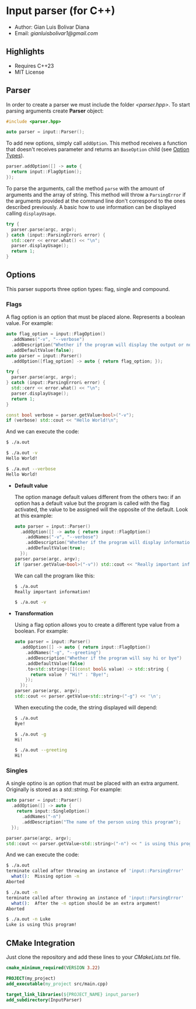 # Input parser (for C++)

- Author: Gian Luis Bolivar Diana
- Email: _gianluisbolivar1@gmail.com_

## Highlights
- Requires C++23
- MIT License

## Parser
In order to create a parser we must include the folder _<parser.hpp>_. To start parsing arguments create  __Parser__ object:

```cpp
#include <parser.hpp>

auto parser = input::Parser();
```

To add new options, simply call `addOption`. This method receives a function that doesn't receives parameter and returns an `BaseOption` child (see [Option Types](#options)).

```cpp
parser.addOption([] -> auto {
  return input::FlagOption();
});
```

To parse the arguments, call the method `parse` with the amount of arguments and the array of string. This method will throw a `ParsingError` if the arguments provided at the command line don't correspond to the ones described previously.
A basic how to use information can be displayed calling `displayUsage`.

```cpp
try {
  parser.parse(argc, argv);
} catch (input::ParsingError& error) {
  std::cerr << error.what() << "\n";
  parser.displayUsage();
  return 1;
}
```


## Options
This parser supports three option types: flag, single and compound.

### Flags
A flag option is an option that must be placed alone. Represents a boolean value.
For example:

```cpp
auto flag_option = input::FlagOption()
  .addNames("-v", "--verbose")
  .addDescription("Whether if the program will display the output or not")
  .addDefaultValue(false);
auto parser = input::Parser()
  .addOption([flag_option] -> auto { return flag_option; });

try {
  parser.parse(argc, argv);
} catch (input::ParsingError& error) {
  std::cerr << error.what() << "\n";
  parser.displayUsage();
  return 1;
}

const bool verbose = parser.getValue<bool>("-v");
if (verbose) std::cout << "Hello World!\n";
```

And we can execute the code:
```bash
$ ./a.out

$ ./a.out -v
Hello World!

$ ./a.out --verbose
Hello World!
```

- __Default value__

  The option manage default values different from the others two: if an option has a default value but the program is called with the flag activated, the value to be assigned will the opposite of the default. Look at this example:

  ```cpp
  auto parser = input::Parser()
    .addOption([] -> auto { return input::FlagOption()
      .addNames("-v", "--verbose")
      .addDescription("Whether if the program will display information or not")
      .addDefaultValue(true);
    });
  parser.parse(argc, argv);
  if (parser.getValue<bool>("-v")) std::cout << "Really important information!\n";
  ```

  We can call the program like this:
  ```bash
  $ ./a.out
  Really important information!

  $ ./a.out -v

  ```

- __Transformation__

  Using a flag option allows you to create a different type value from a boolean. For example:

  ```cpp
  auto parser = input::Parser()
    .addOption([] -> auto { return input::FlagOption()
      .addNames("-g", "--greeting")
      .addDescription("Whether if the program will say hi or bye")
      .addDefaultValue(false)
      .to<std::string>([](const bool& value) -> std::string {
        return value ? "Hi!" : "Bye!";
      });
    });
  parser.parse(argc, argv);
  std::cout << parser.getValue<std::string>("-g") << '\n';
  ```

  When executing the code, the string displayed will depend:

  ```bash
  $ ./a.out
  Bye!

  $ ./a.out -g
  Hi!

  $ ./a.out --greeting
  Hi!
  ```

### Singles
A single optino is an option that must be placed with an extra argument. Originally is stored as a _std::string_.
For example:

```cpp
auto parser = input::Parser()
  .addOption([] -> auto {
    return input::SingleOption()
      .addNames("-n")
      .addDescription("The name of the person using this program");
  });

parser.parse(argc, argv);
std::cout << parser.getValue<std::string>("-n") << " is using this program!\n";
```

And we can execute the code:
```bash
$ ./a.out
terminate called after throwing an instance of 'input::ParsingError'
  what():  Missing option -n
Aborted

$ ./a.out -n
terminate called after throwing an instance of 'input::ParsingError'
  what():  After the -n option should be an extra argument!
Aborted

$ ./a.out -n Luke
Luke is using this program!
```


## CMake Integration

Just clone the repository and add these lines to your _CMakeLists.txt_ file.
```cmake
cmake_minimum_required(VERSION 3.22)

PROJECT(my_project)
add_executable(my_project src/main.cpp)

target_link_libraries(${PROJECT_NAME} input_parser)
add_subdirectory(InputParser)
```